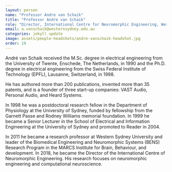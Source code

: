```yaml
---
layout: person
name: "Professor Andre van Schaik"
title: "Professor Andre van Schaik"
role: "Director, International Centre for Neuromorphic Engineering, Western Sydney University"
email: a.vanschaik@westernsydney.edu.au
categories: jekyll update
image: assets/people-headshots/andre-vanschaik-headshot.jpg
order: 19
---
```

André van Schaik received the M.Sc. degree in electrical engineering from the University of Twente, Enschede, The Netherlands, in 1990 and the Ph.D. degree in electrical engineering from the Swiss Federal Institute of Technology (EPFL), Lausanne, Switzerland, in 1998.

He has authored more than 200 publications, invented more than 35 patents, and is a founder of three start-up companies: VAST Audio, Personal Audio, and Heard Systems.

In 1998 he was a postdoctoral research fellow in the Department of Physiology at the University of Sydney, funded by fellowship from the Garnett Passe and Rodney Williams memorial foundation. In 1999 he became a Senior Lecturer in the School of Electrical and Information Engineering at the University of Sydney and promoted to Reader in 2004.

In 2011 he became a research professor at Western Sydney University and leader of the Biomedical Engineering and Neuromorphic Systems (BENS) Research Program in the MARCS Institute for Brain, Behaviour, and development. In 2018, he became the Director of the International Centre of Neuromorphic Engineering. His research focuses on neuromorphic engineering and computational neuroscience.
